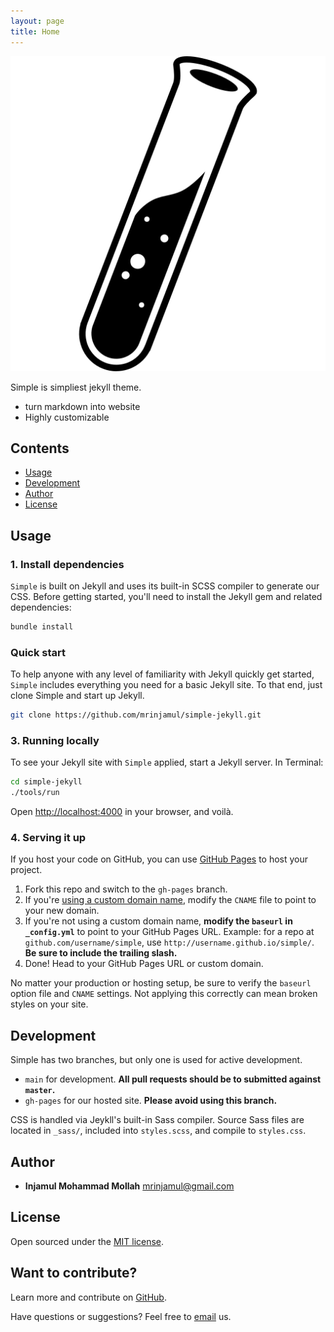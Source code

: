 ```yaml
---
layout: page
title: Home
---
```


<img class="main_logo shadow" src="assets/apple-touch-icon-precomposed.png" alt="logo" />

Simple is simpliest jekyll theme.

- turn markdown into website
- Highly customizable

## Contents

- [Usage](#usage)
- [Development](#development)
- [Author](#author)
- [License](#license)

## Usage

### 1. Install dependencies

`Simple` is built on Jekyll and uses its built-in SCSS compiler to generate our CSS. Before getting started, you'll need to install the Jekyll gem and related dependencies:

```bash
bundle install
```

### Quick start

To help anyone with any level of familiarity with Jekyll quickly get started, `Simple` includes everything you need for a basic Jekyll site. To that end, just clone Simple and start up Jekyll.

```bash
git clone https://github.com/mrinjamul/simple-jekyll.git
```

### 3. Running locally

To see your Jekyll site with `Simple` applied, start a Jekyll server. In Terminal:

```bash
cd simple-jekyll
./tools/run
```

Open <http://localhost:4000> in your browser, and voilà.

### 4. Serving it up

If you host your code on GitHub, you can use [GitHub Pages](https://pages.github.com) to host your project.

1. Fork this repo and switch to the `gh-pages` branch.
1. If you're [using a custom domain name](https://help.github.com/articles/setting-up-a-custom-domain-with-github-pages), modify the `CNAME` file to point to your new domain.
1. If you're not using a custom domain name, **modify the `baseurl` in `_config.yml`** to point to your GitHub Pages URL. Example: for a repo at `github.com/username/simple`, use `http://username.github.io/simple/`. **Be sure to include the trailing slash.**
1. Done! Head to your GitHub Pages URL or custom domain.

No matter your production or hosting setup, be sure to verify the `baseurl` option file and `CNAME` settings. Not applying this correctly can mean broken styles on your site.

## Development

Simple has two branches, but only one is used for active development.

- `main` for development. **All pull requests should be to submitted against `master`.**
- `gh-pages` for our hosted site. **Please avoid using this branch.**

CSS is handled via Jeykll's built-in Sass compiler. Source Sass files are located in `_sass/`, included into `styles.scss`, and compile to `styles.css`.

## Author

- **Injamul Mohammad Mollah** <mrinjamul@gmail.com>

## License

Open sourced under the [MIT license](LICENSE).

## Want to contribute?

Learn more and contribute on [GitHub](https://github.com/mrinjamul/simple-jekyll).

Have questions or suggestions? Feel free to [email](mailto:mrinjamul@gmail.com) us.
